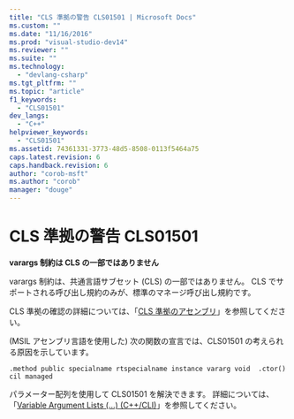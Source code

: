 ```yaml
---
title: "CLS 準拠の警告 CLS01501 | Microsoft Docs"
ms.custom: ""
ms.date: "11/16/2016"
ms.prod: "visual-studio-dev14"
ms.reviewer: ""
ms.suite: ""
ms.technology: 
  - "devlang-csharp"
ms.tgt_pltfrm: ""
ms.topic: "article"
f1_keywords: 
  - "CLS01501"
dev_langs: 
  - "C++"
helpviewer_keywords: 
  - "CLS01501"
ms.assetid: 74361331-3773-48d5-8508-0113f5464a75
caps.latest.revision: 6
caps.handback.revision: 6
author: "corob-msft"
ms.author: "corob"
manager: "douge"
---
```

# CLS 準拠の警告 CLS01501
**varargs 制約は CLS の一部ではありません**  
  
 varargs 制約は、共通言語サブセット \(CLS\) の一部ではありません。  CLS でサポートされる呼び出し規約のみが、標準のマネージ呼び出し規約です。  
  
 CLS 準拠の確認の詳細については、「[CLS 準拠のアセンブリ](http://msdn.microsoft.com/ja-jp/3320b57e-ea55-4697-a17d-f509a36a3c93)」を参照してください。  
  
 \(MSIL アセンブリ言語を使用した\) 次の関数の宣言では、CLS01501 の考えられる原因を示しています。  
  
```  
.method public specialname rtspecialname instance vararg void  .ctor() cil managed  
```  
  
 パラメーター配列を使用して CLS01501 を解決できます。  詳細については、「[Variable Argument Lists \(...\) \(C\+\+\/CLI\)](../windows/variable-argument-lists-dot-dot-dot-cpp-cli.md)」を参照してください。